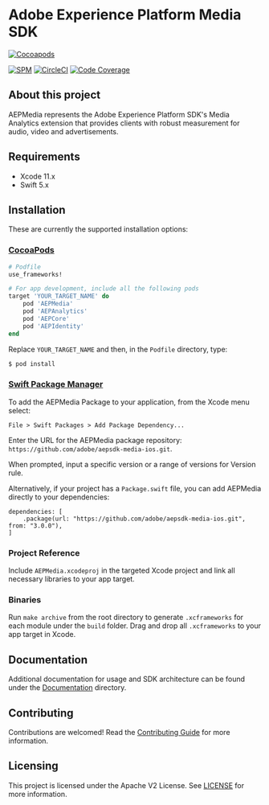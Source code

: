 # Adobe Experience Platform Media SDK

[![Cocoapods](https://img.shields.io/cocoapods/v/AEPMedia.svg?color=orange&label=AEPMedia&logo=apple&logoColor=white)](https://cocoapods.org/pods/AEPMedia)

[![SPM](https://img.shields.io/badge/SPM-Supported-orange.svg?logo=apple&logoColor=white)](https://swift.org/package-manager/)
[![CircleCI](https://img.shields.io/circleci/project/github/adobe/aepsdk-media-ios/main.svg?logo=circleci)](https://circleci.com/gh/adobe/workflows/aepsdk-media-ios)
[![Code Coverage](https://img.shields.io/codecov/c/github/adobe/aepsdk-media-ios/main.svg?logo=codecov)](https://codecov.io/gh/adobe/aepsdk-media-ios/branch/main)

## About this project

AEPMedia represents the Adobe Experience Platform SDK's Media Analytics extension that provides clients with robust measurement for audio, video and advertisements.

## Requirements
- Xcode 11.x
- Swift 5.x

## Installation
These are currently the supported installation options:

### [CocoaPods](https://guides.cocoapods.org/using/using-cocoapods.html)
```ruby
# Podfile
use_frameworks!

# For app development, include all the following pods
target 'YOUR_TARGET_NAME' do
    pod 'AEPMedia'
    pod 'AEPAnalytics'
    pod 'AEPCore'
    pod 'AEPIdentity'
end
```

Replace `YOUR_TARGET_NAME` and then, in the `Podfile` directory, type:

```bash
$ pod install
```

### [Swift Package Manager](https://github.com/apple/swift-package-manager)

To add the AEPMedia Package to your application, from the Xcode menu select:

`File > Swift Packages > Add Package Dependency...`

Enter the URL for the AEPMedia package repository: `https://github.com/adobe/aepsdk-media-ios.git`.

When prompted, input a specific version or a range of versions for Version rule.

Alternatively, if your project has a `Package.swift` file, you can add AEPMedia directly to your dependencies:

```
dependencies: [
    .package(url: "https://github.com/adobe/aepsdk-media-ios.git", from: "3.0.0"),
]
```

### Project Reference

Include `AEPMedia.xcodeproj` in the targeted Xcode project and link all necessary libraries to your app target.

### Binaries

Run `make archive` from the root directory to generate `.xcframeworks` for each module under the `build` folder. Drag and drop all `.xcframeworks` to your app target in Xcode.

## Documentation

Additional documentation for usage and SDK architecture can be found under the [Documentation](Documentation/README.md) directory.

## Contributing

Contributions are welcomed! Read the [Contributing Guide](./.github/CONTRIBUTING.md) for more information.

## Licensing

This project is licensed under the Apache V2 License. See [LICENSE](LICENSE) for more information.
